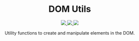 <h1 align="center">DOM Utils</h1>
<p align="center">
<a href="https://www.npmjs.com/package/@riadh-adrani/dom-utils">
<img src="https://img.shields.io/npm/v/@riadh-adrani/dom-utils?color=blue" />
</a>
<a href="https://github.com/RiadhAdrani/utility-js/actions">
<img src="https://img.shields.io/endpoint.svg?url=https%3A%2F%2Factions-badge.atrox.dev%2FRiadhAdrani%2Fdom-control-js%2Fbadge%3Fref%3Dmaster&style=flat"/>
</a>
<a href="https://riadhadrani.github.io/dom-control-js/">
<img src="https://img.shields.io/badge/docs-documentation-green" />
</a>

<p align="center">Utility functions to create and manipulate elements in the DOM.</p>
